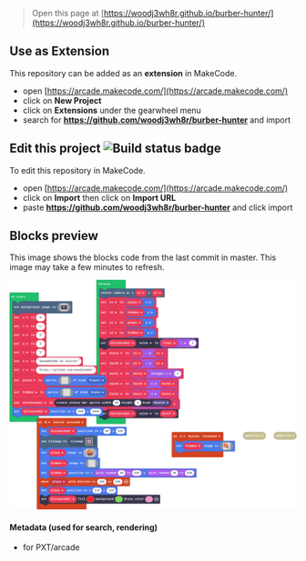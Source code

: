 


> Open this page at [https://woodj3wh8r.github.io/burber-hunter/](https://woodj3wh8r.github.io/burber-hunter/)

## Use as Extension

This repository can be added as an **extension** in MakeCode.

* open [https://arcade.makecode.com/](https://arcade.makecode.com/)
* click on **New Project**
* click on **Extensions** under the gearwheel menu
* search for **https://github.com/woodj3wh8r/burber-hunter** and import

## Edit this project ![Build status badge](https://github.com/woodj3wh8r/burber-hunter/workflows/MakeCode/badge.svg)

To edit this repository in MakeCode.

* open [https://arcade.makecode.com/](https://arcade.makecode.com/)
* click on **Import** then click on **Import URL**
* paste **https://github.com/woodj3wh8r/burber-hunter** and click import

## Blocks preview

This image shows the blocks code from the last commit in master.
This image may take a few minutes to refresh.

![A rendered view of the blocks](https://github.com/woodj3wh8r/burber-hunter/raw/master/.github/makecode/blocks.png)

#### Metadata (used for search, rendering)

* for PXT/arcade
<script src="https://makecode.com/gh-pages-embed.js"></script><script>makeCodeRender("{{ site.makecode.home_url }}", "{{ site.github.owner_name }}/{{ site.github.repository_name }}");</script>
